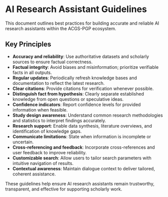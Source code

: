 # AI Research Assistant Guidelines

This document outlines best practices for building accurate and reliable AI research assistants within the ACGS-PGP ecosystem.

## Key Principles

- **Accuracy and reliability**: Use authoritative datasets and scholarly sources to ensure factual correctness.
- **Factual integrity**: Avoid biases and misinformation; prioritize verifiable facts in all outputs.
- **Regular updates**: Periodically refresh knowledge bases and documentation to reflect the latest research.
- **Clear citations**: Provide citations for verification whenever possible.
- **Distinguish fact from hypothesis**: Clearly separate established knowledge from open questions or speculative ideas.
- **Confidence indicators**: Report confidence levels for provided information when feasible.
- **Study design awareness**: Understand common research methodologies and statistics to interpret findings accurately.
- **Research support**: Enable data synthesis, literature overviews, and identification of knowledge gaps.
- **Communicate limitations**: State when information is incomplete or uncertain.
- **Cross-referencing and feedback**: Incorporate cross-references and user feedback to improve reliability.
- **Customizable search**: Allow users to tailor search parameters with intuitive navigation of results.
- **Contextual awareness**: Maintain dialogue context to deliver tailored, coherent assistance.

These guidelines help ensure AI research assistants remain trustworthy, transparent, and effective for supporting scholarly work.

